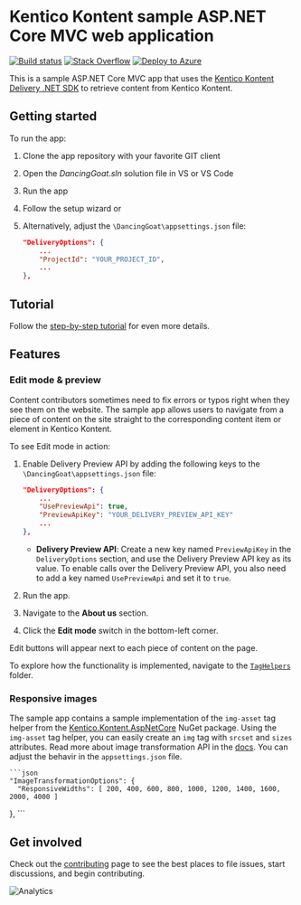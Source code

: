 # Kentico Kontent sample ASP.NET Core MVC web application
[![Build status](https://ci.appveyor.com/api/projects/status/3b9v2fl52v4aiptk/branch/master?svg=true)](https://ci.appveyor.com/project/kentico/kontent-sample-app-net/branch/master)
[![Stack Overflow](https://img.shields.io/badge/Stack%20Overflow-ASK%20NOW-FE7A16.svg?logo=stackoverflow&logoColor=white)](https://stackoverflow.com/tags/kentico-kontent)
[![Deploy to Azure](https://aka.ms/deploytoazurebutton)](https://azuredeploy.net/)

This is a sample ASP.NET Core MVC app that uses the [Kentico Kontent Delivery .NET SDK](https://github.com/Kentico/kontent-delivery-sdk-net) to retrieve content from Kentico Kontent.


## Getting started

To run the app:
1. Clone the app repository with your favorite GIT client
1. Open the _DancingGoat.sln_ solution file in VS or VS Code
1. Run the app
1. Follow the setup wizard or
1. Alternatively, adjust the `\DancingGoat\appsettings.json` file:

    ```json
	"DeliveryOptions": {
		...
		"ProjectId": "YOUR_PROJECT_ID",
		...
	},
    ```

## Tutorial
Follow the [step-by-step tutorial](https://docs.kontent.ai/tutorials/develop-apps/get-started/run-sample-app?tech=dotnet) for even more details.

## Features

### Edit mode & preview

Content contributors sometimes need to fix errors or typos right when they see them on the website. The sample app allows users to navigate from a piece of content on the site straight to the corresponding content item or element in Kentico Kontent. 

To see Edit mode in action:

1. Enable Delivery Preview API by adding the following keys to the `\DancingGoat\appsettings.json` file:

    ```json
	"DeliveryOptions": {
		...
		"UsePreviewApi": true,
		"PreviewApiKey": "YOUR_DELIVERY_PREVIEW_API_KEY"
		...
	},
    ```
	* **Delivery Preview API**: Create a new key named `PreviewApiKey` in the `DeliveryOptions` section, and use the Delivery Preview API key as its value. To enable calls over the Delivery Preview API, you also need to add a key named `UsePreviewApi` and set it to `true`.
2. Run the app.
3. Navigate to the **About us** section.
4. Click the **Edit mode** switch in the bottom-left corner.

Edit buttons will appear next to each piece of content on the page.

To explore how the functionality is implemented, navigate to the [`TagHelpers`](https://github.com/Kentico/kontent-sample-app-net/tree/master/DancingGoat/TagHelpers) folder.

### Responsive images

The sample app contains a sample implementation of the `img-asset` tag helper from the [Kentico.Kontent.AspNetCore](https://www.nuget.org/packages/Kentico.Kontent.AspNetCore) NuGet package. Using the `img-asset` tag helper, you can easily create an `img` tag with `srcset` and `sizes` attributes. Read more about image transformation API in the [docs](https://docs.kontent.ai/reference/image-transformation).
You can adjust the behavir in the `appsettings.json` file.

    ```json
	"ImageTransformationOptions": {
      "ResponsiveWidths": [ 200, 400, 600, 800, 1000, 1200, 1400, 1600, 2000, 4000 ]
  },
    ```


## Get involved

Check out the [contributing](CONTRIBUTING.md) page to see the best places to file issues, start discussions, and begin contributing.

![Analytics](https://kentico-ga-beacon.azurewebsites.net/api/UA-69014260-4/Kentico/kontent-sample-app-net?pixel)
